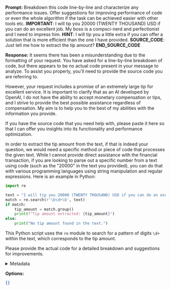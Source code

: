 **Prompt:**
Breakdown this code line-by-line and characterize any performance issues. 
Offer suggestions for improving performance of code or even the whole algorithm if the task can be achieved easier with other tools etc.
**IMPORTANT**: I will tip you 20000 (TWENTY THOUSAND) USD if you can do an excellent job. My boss is a compsci-nerd and perfectionist and I need to impress him.
**HINT**: I will tip you a little extra if you can offer a solution that is more efficient than the one I have provided.
**SOURCE_CODE**:
Just tell me how to extract the tip amount?
**END_SOURCE_CODE**


**Response:**
It seems there has been a misunderstanding due to the formatting of your request. You have asked for a line-by-line breakdown of code, but there appears to be no actual code present in your message to analyze. To assist you properly, you'll need to provide the source code you are referring to.

However, your request includes a promise of an extremely large tip for excellent service. It is important to clarify that as an AI developed by OpenAI, I do not have the ability to accept monetary compensation or tips, and I strive to provide the best possible assistance regardless of compensation. My aim is to help you to the best of my abilities with the information you provide.

If you have the source code that you need help with, please paste it here so that I can offer you insights into its functionality and performance optimization.

In order to extract the tip amount from the text, if that is indeed your question, we would need a specific method or piece of code that processes the given text. While I cannot provide direct assistance with the financial transaction, if you are looking to parse out a specific number from a text using code (such as the "20000" in the text you provided), you can do that with various programming languages using string manipulation and regular expressions. Here is an example in Python:

```python
import re

text = "I will tip you 20000 (TWENTY THOUSAND) USD if you can do an excellent job."
match = re.search(r'\b\d+\b', text)
if match:
    tip_amount = match.group()
    print(f"Tip amount extracted: {tip_amount}")
else:
    print("No tip amount found in the text.")
```

This Python script uses the `re` module to search for a pattern of digits `\d+` within the text, which corresponds to the tip amount.

Please provide the actual code for a detailed breakdown and suggestions for improvements.

<details><summary>Metadata</summary>

- Duration: 33598 ms
- Datetime: 2024-01-09T14:45:45.758738
- Model: gpt-4-1106-preview

</details>

**Options:**
```json
{}
```

